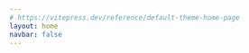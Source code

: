 ```yaml
---
# https://vitepress.dev/reference/default-theme-home-page
layout: home
navbar: false
---
```


<script setup>


import { useData } from 'vitepress'
const { theme, page, frontmatter } = useData()

import Portfolio from './portfolio/Portfolio.vue'

const imagePath = '/images/'
const iconPath = '/images/icon/'

const config = {
  active:"about",
  content: {
    about: `🧑🏻‍💻 白天社畜打工人 晚上独立开发者<br>
    📱 App Store搜索: 事线｜物品指南<br>
    📷 摄影小白 也想拍点有意思的照片<br>
    🚗 数字游民策划中1%`,
    doings: [
      {icon: imagePath + "icon-app.svg", title: "iOS Developer", description: "一个正在成长的iOS独立开发者。"},
      {icon: imagePath + "icon-photo.svg", title: "Photography", description: "正在尝试着拍摄一些有趣的东西。"},
    ],
    progress: [
      {
        title: "Skills",
        items: [
          {title:"🧑🏻‍💻 编程", value:33.3},
          {title:"📷 摄影", value:10},
          {title:"🎬 剪辑", value:10}
        ]
      },
      {
        title: "OKRs",
        items: [
          {title:"📱 事线App端优化", description:"2024-2025" , value:15},
          {title:"🧑🏻‍💻 Full-Stack Developer", description:"2030年" , value:10},
          {title:"🚗 数字游民计划", description:"2035年" , value:1.1}
        ]
      }
    ],
    projects: [
      {title: "事线 - 串事成线",description: "多项目时间线记录工具", icon:imagePath + "eventline.jpg", url: ""},
      {title: "物品指南 - 你的生活数据库",description: "打造你的生活数据库", icon:imagePath + "mythings.jpg", url: ""},
    ],
    apps:[
      {
        title: "Productivity",
        items: [
          {title: "notion", icon:iconPath + "notion.png", url: ""},
          {title: "linear", icon:iconPath + "linear.png", url: ""},
          {title: "Craft", icon:iconPath + "craft.png", url: ""},
          {title: "Vision", icon:iconPath + "vision.png", url: ""},
        ]
      },



    ]
  }

}

      // {
      //   title: "Others",
      //   items: [
      //     {title: "Percento", icon:iconPath + "percento.png", url: ""},
      //   ]
      // },

</script>

<Portfolio :info="theme.info" :config="config"/>

